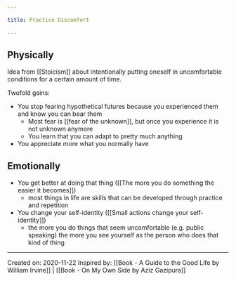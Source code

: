 ```yaml
---
title: Practice Discomfort 
---
```

## Physically
Idea from [[Stoicism]] about intentionally putting oneself in uncomfortable conditions for a certain amount of time.

Twofold gains:
- You stop fearing hypothetical futures because you experienced them and know you can bear them
	- Most fear is [[fear of the unknown]], but once you experience it is not unknown anymore
	- You learn that you can adapt to pretty much anything
- You appreciate more what you normally have

## Emotionally
- You get better at doing that thing ([[The more you do something the easier it becomes]])
	- most things in life are skills that can be developed through practice and repetition
- You change your self-identity ([[Small actions change your self-identity]])
	- the more you do things that seem uncomfortable (e.g. public speaking) the more you see yourself as the person who does that kind of thing

-------------------
Created on: 2020-11-22
Inspired by: [[Book - A Guide to the Good Life by William Irvine]] | [[Book - On My Own Side by Aziz Gazipura]]
